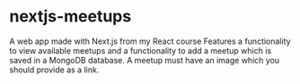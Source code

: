 # nextjs-meetups
A web app made with Next.js from my React course
Features a functionality to view available meetups and a functionality to add a meetup which is saved in a MongoDB database. A meetup must have an image which you should
provide as a link.
